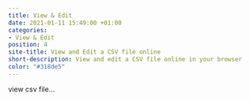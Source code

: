 ```yaml
---
title: View & Edit
date: 2021-01-11 15:49:00 +01:00
categories:
- View & Edit
position: 4
site-title: View and Edit a CSV file online
short-description: View and edit a CSV file online in your browser
color: "#318de5"
---
```


view csv file...
